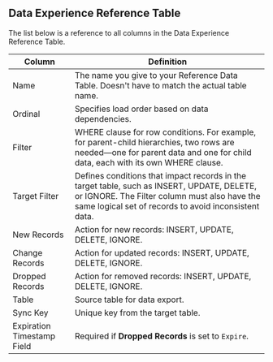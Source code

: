 ## Data Experience Reference Table

The list below is a reference to all columns in the Data Experience Reference Table.

| Column                     | Definition                                                                                                                                                                  |
| -------------------------- | --------------------------------------------------------------------------------------------------------------------------------------------------------------------------- |
| Name                       | The name you give to your Reference Data Table. Doesn't have to  match the actual table name.                                                                               |
| Ordinal                    | Specifies load order based on data dependencies.                                                                                                                            |
| Filter                     | WHERE clause for row conditions. For example, for parent-child hierarchies, two rows are needed—one for parent data and one for child data, each with its own WHERE clause. |
| Target Filter |  Defines conditions that impact records in the target table, such as INSERT, UPDATE, DELETE, or IGNORE. The Filter column must also have the same logical set of records to avoid inconsistent data.  |
| New Records                | Action for new records: INSERT, UPDATE, DELETE, IGNORE.                                                                                                                     |
| Change Records             | Action for updated records: INSERT, UPDATE, DELETE, IGNORE.                                                                                                                 |
| Dropped Records            | Action for removed records: INSERT, UPDATE, DELETE, IGNORE.                                                                                                                 |
| Table                      | Source table for data export.                                                                                                                                               |
| Sync Key                   | Unique key from the target table.                                                                                                                                           |
| Expiration Timestamp Field | Required if **Dropped Records** is set to `Expire`.                                                                                                                         |